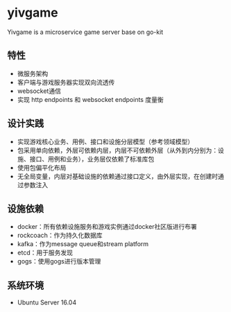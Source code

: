 # yivgame
Yivgame is a microservice game server base on go-kit

## 特性
* 微服务架构
* 客户端与游戏服务器实现双向流透传
* websocket通信
* 实现 http endpoints 和 websocket endpoints 度量衡
## 设计实践
* 实现游戏核心业务、用例、接口和设施分层模型（参考领域模型）
* 包采用单向依赖，外层可依赖内层，内层不可依赖外层（从外到内分别为：设施、接口、用例和业务），业务层仅依赖了标准库包
* 使用包偏平化布局
* 无全局变量，内层对基础设施的依赖通过接口定义，由外层实现，在创建时通过参数注入


## 设施依赖
* docker：所有依赖设施服务和游戏实例通过docker社区版进行布署
* rockcoach：作为持久化数据库
* kafka：作为message queue和stream platform
* etcd：用于服务发现
* gogs：使用gogs进行版本管理
## 系统环境
* Ubuntu Server 16.04